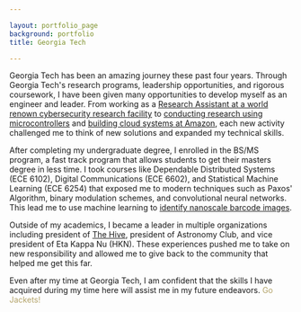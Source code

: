 ```yaml
---

layout: portfolio_page
background: portfolio
title: Georgia Tech

---
```


Georgia Tech has been an amazing journey these past four years. Through Georgia Tech's research programs, leadership opportunities, and rigorous coursework, I have been given many opportunities to develop myself as an engineer and leader. From working as a [Research Assistant at a world renown cybersecurity research facility](/portfolio/experiences/gtri.html) to [conducting research using microcontrollers](/portfolio/projects/vip.html) and [building cloud systems at Amazon](/portfolio/experiences/amazon.html), each new activity challenged me to think of new solutions and expanded my technical skills.

After completing my undergraduate degree, I enrolled in the BS/MS program, a fast track program that allows students to get their masters degree in less time. I took courses like Dependable Distributed Systems (ECE 6102), Digital Communications (ECE 6602), and Statistical Machine Learning (ECE 6254) that exposed me to modern techniques such as Paxos' Algorithm, binary modulation schemes, and convolutional neural networks. This lead me to use machine learning to [identify nanoscale barcode images](/portfolio/projects/barcode.html).

Outside of my academics, I became a leader in multiple organizations including president of [The Hive](/portfolio/experiences/thehive.html), president of Astronomy Club, and vice president of Eta Kappa Nu (HKN). These experiences pushed me to take on new responsibility and allowed me to give back to the community that helped me get this far.

Even after my time at Georgia Tech, I am confident that the skills I have acquired during my time here will assist me in my future endeavors. <span style="color:#B3A369">Go Jackets!</span>